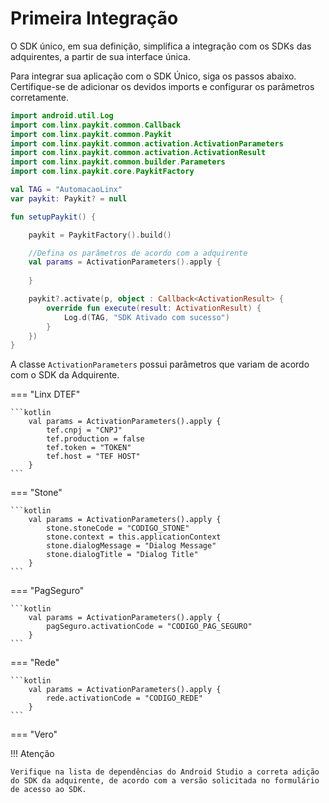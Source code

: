 # Primeira Integração

O SDK único, em sua definição, simplifica a integração com os SDKs das adquirentes, a partir de sua interface única. <br/>

Para integrar sua aplicação com o SDK Único, siga os passos abaixo. Certifique-se de adicionar os devidos imports e configurar os parâmetros corretamente.

```kotlin
import android.util.Log
import com.linx.paykit.common.Callback
import com.linx.paykit.common.Paykit
import com.linx.paykit.common.activation.ActivationParameters
import com.linx.paykit.common.activation.ActivationResult
import com.linx.paykit.common.builder.Parameters
import com.linx.paykit.core.PaykitFactory

val TAG = "AutomacaoLinx"
var paykit: Paykit? = null

fun setupPaykit() {

    paykit = PaykitFactory().build()

    //Defina os parâmetros de acordo com a adquirente
    val params = ActivationParameters().apply {
        
    }

    paykit?.activate(p, object : Callback<ActivationResult> {
        override fun execute(result: ActivationResult) {
            Log.d(TAG, "SDK Ativado com sucesso")
        }
    })
}
```

A classe `ActivationParameters` possui parâmetros que variam de acordo com o SDK da Adquirente.

=== "Linx DTEF"

    ```kotlin
        val params = ActivationParameters().apply {
            tef.cnpj = "CNPJ"
            tef.production = false
            tef.token = "TOKEN"
            tef.host = "TEF HOST"
        }
    ```

=== "Stone"

    ```kotlin
        val params = ActivationParameters().apply {
            stone.stoneCode = "CODIGO_STONE"
            stone.context = this.applicationContext
            stone.dialogMessage = "Dialog Message"
            stone.dialogTitle = "Dialog Title"
        }
    ```

=== "PagSeguro"

    ```kotlin
        val params = ActivationParameters().apply {
            pagSeguro.activationCode = "CODIGO_PAG_SEGURO"
        }
    ```

=== "Rede"

    ```kotlin
        val params = ActivationParameters().apply {
            rede.activationCode = "CODIGO_REDE"
        }
    ```
=== "Vero"



!!! Atenção 

    Verifique na lista de dependências do Android Studio a correta adição do SDK da adquirente, de acordo com a versão solicitada no formulário de acesso ao SDK.
